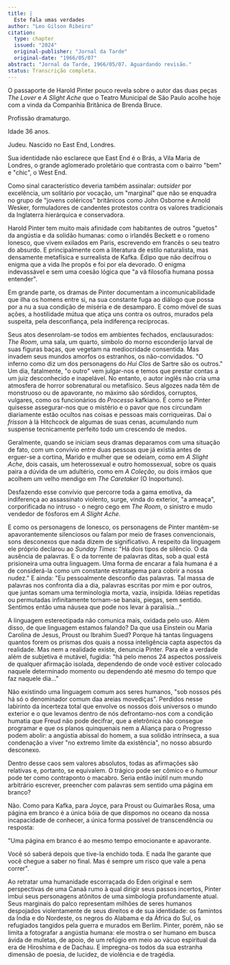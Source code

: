 ```yaml
---
title: |
  Este fala umas verdades
author: "Leo Gilson Ribeiro"
citation:
  type: chapter
  issued: "2024"
  original-publisher: "Jornal da Tarde"
  original-date: "1966/05/07"
abstract: "Jornal da Tarde, 1966/05/07. Aguardando revisão."
status: Transcrição completa.
---
```


O passaporte de Harold Pinter pouco revela sobre o autor das duas peças *The Lover* e *A Slight Ache* que o Teatro Municipal de São Paulo acolhe hoje com a vinda da Companhia Britânica de Brenda Bruce.

Profissão dramaturgo.

Idade 36 anos.

Judeu. Nascido no East End, Londres.

Sua identidade não esclarece que East End é o Brás, a Vila Maria de Londres, o grande aglomerado proletário que contrasta com o bairro \"bem\" e \"chic\", o West End.

Como sinal característico deveria também assinalar: *outsider* por excelência, um solitário por vocação, um \"marginal\" que não se enquadra no grupo de \"jovens coléricos\" britânicos como John Osborne e Arnold Wesker, formuladores de candentes protestos contra os valores tradicionais da Inglaterra hierárquica e conservadora.

Harold Pinter tem muito mais afinidade com habitantes de outros \"guetos\" da angústia e da solidão humanas: como o irlandês Beckett e o romeno Ionesco, que vivem exilados em Paris, escrevendo em francês o seu teatro do absurdo. E principalmente com a literatura de estilo naturalista, mas densamente metafísica e surrealista de Kafka. Édipo que não decifrou o enigma que a vida lhe propôs e foi por ela devorado. O enigma indevassável e sem uma coesão lógica que "a vã filosofia humana possa entender".

Em grande parte, os dramas de Pinter documentam a incomunicabilidade que ilha os homens entre si, na sua constante fuga ao diálogo que possa por a nu a sua condição de miséria e de desamparo. E como móvel de suas ações, a hostilidade mútua que atiça uns contra os outros, murados pela suspeita, pela desconfiança, pela indiferença recíprocas.

Seus atos desenrolam-se todos em ambientes fechados, enclausurados: *The Room*, uma sala, um quarto, símbolo do morno esconderijo larval de suas figuras baças, que vegetam na mediocridade consentida. Mas invadem seus mundos amorfos os estranhos, os não-convidados. "O inferno como diz um dos personagens do *Hui Clos* de Sartre são os outros." Um dia, fatalmente, "o outro" vem julgar-nos e temos que prestar contas a um juiz desconhecido e inapelável. No entanto, o autor inglês não cria uma atmosfera de horror sobrenatural ou metafísico. Seus algozes nada têm de monstruoso ou de apavorante, no máximo são sórdidos, corruptos, vulgares, como os funcionários do *Processo* kafkiano. É como se Pinter quisesse assegurar-nos que o mistério e o pavor que nos circundam diariamente estão ocultos nas coisas e pessoas mais corriqueiras. Daí o *frisson* à lá Hitchcock de algumas de suas cenas, acumulando num suspense tecnicamente perfeito todo um crescendo de medos.

Geralmente, quando se iniciam seus dramas deparamos com uma situação de fato, com um convívio entre duas pessoas que já existia antes de erguer-se a cortina, Marido e mulher que se odeiam, como em *A Slight Ache*, dois casais, um heterossexual e outro homossexual, sobre os quais paira a dúvida de um adultério, como em *A Coleção*, ou dois irmãos que acolhem um velho mendigo em *The Caretaker* (O Inoportuno).

Desfazendo esse convívio que percorre toda a gama emotiva, da indiferença ao assassinato violento, surge, vinda do exterior, \"a ameaça\", corporificada no intruso - o negro cego em *The Room*, o sinistro e mudo vendedor de fósforos em *A Slight Ache*.

E como os personagens de Ionesco, os personagens de Pinter mantêm-se apavorantemente silenciosos ou falam por meio de frases convencionais, sons desconexos que nada dizem de significativo. A respeito da linguagem ele próprio declarou ao *Sunday Times*: "Há dois tipos de silêncio. O da ausência de palavras. E o da torrente de palavras ditas, sob a qual está prisioneira uma outra linguagem. Uma forma de encarar a fala humana é a de considerá-la como um constante estratagema para cobrir a nossa nudez." E ainda: "Eu pessoalmente desconfio das palavras. Tal massa de palavras nos confronta dia a dia, palavras escritas por mim e por outros, que juntas somam uma terminologia morta, vazia, insípida. Idéias repetidas ou permutadas infinitamente tornam-se banais, piegas, sem sentido. Sentimos então uma náusea que pode nos levar à paralisia\..."

A linguagem estereotipada não comunica mais, oxidada pelo uso. Além disso, de que linguagem estamos falando? Da que usa Einstein ou Maria Carolina de Jesus, Proust ou Ibrahim Sued? Porque há tantas linguagens quantos forem os prismas dos quais a nossa inteligência capta aspectos da realidade. Mas nem a realidade existe, denuncia Pinter. Para ele a verdade além de subjetiva é mutável, fugidia: "há pelo menos 24 aspectos possíveis de qualquer afirmação isolada, dependendo de onde você estiver colocado naquele determinado momento ou dependendo até mesmo do tempo que faz naquele dia\..."

Não existindo uma linguagem comum aos seres humanos, "sob nossos pés há só o denominador comum daa areias movediças". Perdidos nesse labirinto da incerteza total que envolve os nossos dois universos o mundo exterior e o que levamos dentro de nós defrontamo-nos com a condição humatia que Freud não pode decifrar, que a eletrônica não consegue programar e que os planos quinquenais nem a Aliança para o Progresso podem abolir: a angústia abissal do homem, a sua solidão intrínseca, a sua condenação a viver "no extremo limite da existência", no nosso absurdo desconexo.

Dentro desse caos sem valores absolutos, todas as afirmações são relativas e, portanto, se equivalem. O trágico pode ser cômico e o *humour* pode ter como contraponto o macabro. Seria então inútil num mundo arbitrário escrever, preencher com palavras sem sentido uma página em branco?

Não. Como para Kafka, para Joyce, para Proust ou Guimarães Rosa, uma página em branco é a única bóia de que dispomos no oceano da nossa incapacidade de conhecer, a única forma possível de transcendência ou resposta:

"Uma página em branco é ao mesmo tempo emocionante e apavorante.

Você só saberá depois que tive-la enchido toda. E nada lhe garante que você chegue a saber no final. Mas é sempre um risco que vale a pena correr".

Ao retratar uma humanidade escorraçada do Eden original e sem perspectivas de uma Canaã rumo à qual dirigir seus passos incertos, Pinter imbui seus personagens atônitos de uma simbologia profundamente atual. Seus marginais do palco representam milhões de seres humanos despojados violentamente de seus direitos e de sua identidade: os famintos da Índia e do Nordeste, os negros do Alabama e da África do Sul, os refugiados tangidos pela guerra e murados em Berlim. Pinter, porém, não se limita a fotografar a angústia humana: ele mostra o ser humano em busca ávida de muletas, de apoio, de um refúgio em meio ao vácuo espiritual da era de Hiroshima e de Dachau. E impregna-os todos da sua estranha dimensão de poesia, de lucidez, de violência e de tragédia.


